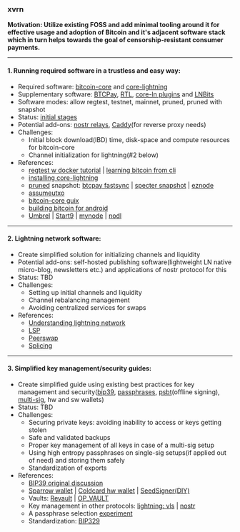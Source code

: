 ### xvrn


**Motivation: Utilize existing FOSS and add minimal tooling around it for effective usage and adoption of Bitcoin and it's adjacent software stack which in turn helps towards the goal of censorship-resistant consumer payments.**

---
#### 1. Running required software in a trustless and easy way:
- Required software: [bitcoin-core](https://bitcoin.org/en/download) and [core-lightning](https://corelightning.org/)
- Supplementary software: [BTCPay](https://btcpayserver.org/), [RTL](https://www.ridethelightning.info/), [core-ln plugins](https://lightning.readthedocs.io/PLUGINS.html) and [LNBits](https://lnbits.com/)
- Software modes: allow regtest, testnet, mainnet, pruned, pruned with snapshot
- Status: [initial stages](https://github.com/PradyumnaKrishna/bitnode/issues/1)
- Potential add-ons: [nostr relays](https://www.nostr.net/), [Caddy](https://caddyserver.com/)(for reverse proxy needs)
- Challenges: 
    - Initial block download(IBD) time, disk-space and compute resources for bitcoin-core
    - Channel initialization for lightning(#2 below)
- References:
    - [regtest w docker tutorial](https://www.willianantunes.com/blog/2022/04/bitcoin-node-with-regtest-mode-using-docker/) | [learning bitcoin from cli](https://github.com/BlockchainCommons/Learning-Bitcoin-from-the-Command-Line)
    - [installing core-lightning](https://lightning.readthedocs.io/INSTALL.html)
    - [pruned](https://bitcoin.stackexchange.com/questions/92769/bitcoin-full-node-how-to-run-a-pruned-node-explaining-pruning) snapshot: [btcpay fastsync](https://docs.btcpayserver.org/Docker/fastsync/) | [specter snapshot](https://prunednode.today/) | [eznode](https://ezno.de/)
    - [assumeutxo](https://bitcoinops.org/en/topics/assumeutxo/)
    - [bitcoin-core guix](https://github.com/fanquake/core-review/blob/master/guix/README.md)
    - [building bitcoin for android](https://rusnak.io/how-to-build-bitcoin-for-android/)
    - [Umbrel](https://umbrel.com/) | [Start9](https://start9.com/) | [mynode](https://mynodebtc.com/) | [nodl](https://www.nodl.eu/)
    

---
#### 2. Lightning network software:
- Create simplified solution for initializing channels and liquidity
- Potential add-ons: self-hosted publishing software(lightweight LN native micro-blog, newsletters etc.) and applications of nostr protocol for this
- Status: TBD
- Challenges: 
    - Setting up initial channels and liquidity
    - Channel rebalancing management
    - Avoiding centralized services for swaps
- References:
    - [Understanding lightning network](https://bitcoinmagazine.com/technical/understanding-the-lightning-network-part-building-a-bidirectional-payment-channel-1464710791)
    - [LSP](https://medium.com/breez-technology/introducing-lightning-service-providers-fe9fb1665d5f)
    - [Peerswap](https://www.peerswap.dev/)
    - [Splicing](https://thebitcoinmanual.com/articles/splicing-lightning-network/)


---

#### 3. Simplified key management/security guides:
- Create simplified guide using existing best practices for key management and security([bip39](https://github.com/bitcoin/bips/blob/master/bip-0039.mediawiki), [passphrases](https://unchained.com/blog/bitcoin-singlesig-passphrase-vs-multisig/), [psbt](https://river.com/learn/what-are-partially-signed-bitcoin-transactions-psbts/)(offline signing), [multi-sig](https://bitcoiner.guide/multisig/backup/), hw and sw wallets)
- Status: TBD
- Challenges: 
    - Securing private keys: avoiding inability to access or keys getting stolen
    - Safe and validated backups
    - Proper key management of all keys in case of a multi-sig setup
    - Using high entropy passphrases on single-sig setups(if applied out of need) and storing them safely
    - Standardization of exports
- References:
    - [BIP39 original discussion](https://github.com/bitcoin/bips/pull/17)
    - [Sparrow wallet](https://sparrowwallet.com/) | [Coldcard hw wallet](https://blog.coinkite.com/understanding-mk4-security-model/) | [SeedSigner(DIY)](https://seedsigner.com/)
    - Vaults: [Revault](https://revault.dev/#howItWorks) | [OP_VAULT](https://github.com/bitcoin/bitcoin/pull/26857)
    - Key management in other protocols: [lightning: vls](https://vls.tech/) | [nostr](https://bitcoinmagazine.com/technical/solving-nostr-key-management-issues)
    - A passphrase selection [experiment](https://github.com/ns-xvrn/guided_passphrase)
    - Standardization: [BIP329](https://github.com/bitcoin/bips/blob/master/bip-0329.mediawiki)